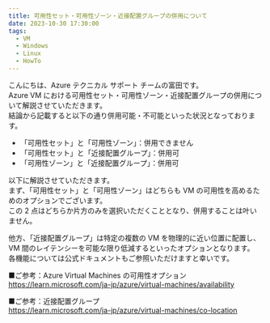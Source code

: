 ```yaml
---
title: 可用性セット・可用性ゾーン・近接配置グループの併用について
date: 2023-10-30 17:30:00
tags:
  - VM
  - Windows
  - Linux
  - HowTo
---
```


こんにちは、Azure テクニカル サポート チームの富田です。  
Azure VM における可用性セット・可用性ゾーン・近接配置グループの併用について解説させていただきます。  
結論から記載すると以下の通り併用可能・不可能といった状況となっております。  

- 「可用性セット」と「可用性ゾーン」：併用できません
- 「可用性セット」と「近接配置グループ」：併用可
- 「可用性ゾーン」と「近接配置グループ」：併用可

以下に解説させていただきます。  
まず、「可用性セット」と「可用性ゾーン」はどちらも VM の可用性を高めるためのオプションでございます。  
この 2 点はどちらか片方のみを選択いただくこととなり、併用することは叶いません。  

他方、「近接配置グループ」は特定の複数の VM を物理的に近い位置に配置し、VM 間のレイテンシーを可能な限り低減するといったオプションとなります。  
各機能については公式ドキュメントもご参照いただけますと幸いです。  

■ご参考：Azure Virtual Machines の可用性オプション  
https://learn.microsoft.com/ja-jp/azure/virtual-machines/availability

■ご参考：近接配置グループ  
https://learn.microsoft.com/ja-jp/azure/virtual-machines/co-location